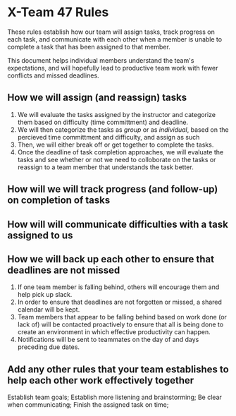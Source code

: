 # X-Team 47 Rules

These rules establish how our team will assign tasks,
track progress on each task, and communicate with each other 
when a member is unable to complete a task that has been assigned to that member.

This document helps individual members understand the team's expectations,
and will hopefully lead to productive team work with fewer conflicts
and missed deadlines.

## How we will assign (and reassign) tasks
1. We will evaluate the tasks assigned by the instructor and categorize them based on difficulty (time committment) and deadline. 
2. We will then categorize the tasks as _group_ or as _individual_, based on the percieved time committment and difficulty, and assign as such
3. Then, we will either break off or get together to complete the tasks. 
4. Once the deadline of task completion approaches, we will evaluate the tasks and see whether or not we need to colloborate on the tasks or reassign to a team member that understands the task better. 


## How will we will track progress (and follow-up) on completion of tasks



## How will will communicate difficulties with a task assigned to us



## How we will back up each other to ensure that deadlines are not missed
1) If one team member is falling behind, others will encourage them and help pick up slack.
2) In order to ensure that deadlines are not forgotten or missed, a shared calendar will be kept.
3) Team members that appear to be falling behind based on work done (or lack of) will be contacted proactively to ensure that all is being done to create an environment in which effective productivity can happen.
4) Notifications will be sent to teammates on the day of and days preceding due dates. 

## Add any other rules that your team establishes to help each other work effectively together
Establish team goals;
Establish more listening and brainstorming;
Be clear when communicating;
Finish the assigned task on time;


